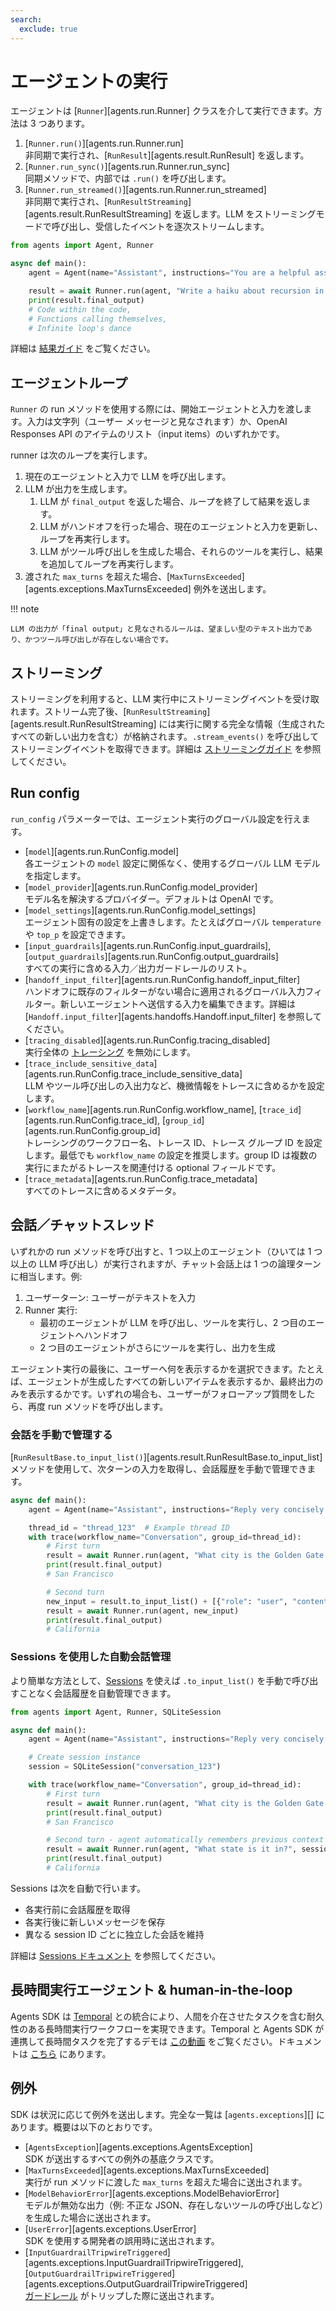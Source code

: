 ```yaml
---
search:
  exclude: true
---
```

# エージェントの実行

エージェントは [`Runner`][agents.run.Runner] クラスを介して実行できます。方法は 3 つあります。

1. [`Runner.run()`][agents.run.Runner.run]  
   非同期で実行され、[`RunResult`][agents.result.RunResult] を返します。  
2. [`Runner.run_sync()`][agents.run.Runner.run_sync]  
   同期メソッドで、内部では `.run()` を呼び出します。  
3. [`Runner.run_streamed()`][agents.run.Runner.run_streamed]  
   非同期で実行され、[`RunResultStreaming`][agents.result.RunResultStreaming] を返します。LLM をストリーミングモードで呼び出し、受信したイベントを逐次ストリームします。

```python
from agents import Agent, Runner

async def main():
    agent = Agent(name="Assistant", instructions="You are a helpful assistant")

    result = await Runner.run(agent, "Write a haiku about recursion in programming.")
    print(result.final_output)
    # Code within the code,
    # Functions calling themselves,
    # Infinite loop's dance
```

詳細は [結果ガイド](results.md) をご覧ください。

## エージェントループ

`Runner` の run メソッドを使用する際には、開始エージェントと入力を渡します。入力は文字列（ユーザー メッセージと見なされます）か、OpenAI Responses API のアイテムのリスト（input items）のいずれかです。

runner は次のループを実行します。

1. 現在のエージェントと入力で LLM を呼び出します。  
2. LLM が出力を生成します。  
    1. LLM が `final_output` を返した場合、ループを終了して結果を返します。  
    2. LLM がハンドオフを行った場合、現在のエージェントと入力を更新し、ループを再実行します。  
    3. LLM がツール呼び出しを生成した場合、それらのツールを実行し、結果を追加してループを再実行します。  
3. 渡された `max_turns` を超えた場合、[`MaxTurnsExceeded`][agents.exceptions.MaxTurnsExceeded] 例外を送出します。

!!! note

    LLM の出力が「final output」と見なされるルールは、望ましい型のテキスト出力であり、かつツール呼び出しが存在しない場合です。

## ストリーミング

ストリーミングを利用すると、LLM 実行中にストリーミングイベントを受け取れます。ストリーム完了後、[`RunResultStreaming`][agents.result.RunResultStreaming] には実行に関する完全な情報（生成されたすべての新しい出力を含む）が格納されます。`.stream_events()` を呼び出してストリーミングイベントを取得できます。詳細は [ストリーミングガイド](streaming.md) を参照してください。

## Run config

`run_config` パラメーターでは、エージェント実行のグローバル設定を行えます。

- [`model`][agents.run.RunConfig.model]  
  各エージェントの `model` 設定に関係なく、使用するグローバル LLM モデルを指定します。  
- [`model_provider`][agents.run.RunConfig.model_provider]  
  モデル名を解決するプロバイダー。デフォルトは OpenAI です。  
- [`model_settings`][agents.run.RunConfig.model_settings]  
  エージェント固有の設定を上書きします。たとえばグローバル `temperature` や `top_p` を設定できます。  
- [`input_guardrails`][agents.run.RunConfig.input_guardrails], [`output_guardrails`][agents.run.RunConfig.output_guardrails]  
  すべての実行に含める入力／出力ガードレールのリスト。  
- [`handoff_input_filter`][agents.run.RunConfig.handoff_input_filter]  
  ハンドオフに既存のフィルターがない場合に適用されるグローバル入力フィルター。新しいエージェントへ送信する入力を編集できます。詳細は [`Handoff.input_filter`][agents.handoffs.Handoff.input_filter] を参照してください。  
- [`tracing_disabled`][agents.run.RunConfig.tracing_disabled]  
  実行全体の [トレーシング](tracing.md) を無効にします。  
- [`trace_include_sensitive_data`][agents.run.RunConfig.trace_include_sensitive_data]  
  LLM やツール呼び出しの入出力など、機微情報をトレースに含めるかを設定します。  
- [`workflow_name`][agents.run.RunConfig.workflow_name], [`trace_id`][agents.run.RunConfig.trace_id], [`group_id`][agents.run.RunConfig.group_id]  
  トレーシングのワークフロー名、トレース ID、トレース グループ ID を設定します。最低でも `workflow_name` の設定を推奨します。group ID は複数の実行にまたがるトレースを関連付ける optional フィールドです。  
- [`trace_metadata`][agents.run.RunConfig.trace_metadata]  
  すべてのトレースに含めるメタデータ。  

## 会話／チャットスレッド

いずれかの run メソッドを呼び出すと、1 つ以上のエージェント（ひいては 1 つ以上の LLM 呼び出し）が実行されますが、チャット会話上は 1 つの論理ターンに相当します。例:

1. ユーザーターン: ユーザーがテキストを入力  
2. Runner 実行:  
   - 最初のエージェントが LLM を呼び出し、ツールを実行し、2 つ目のエージェントへハンドオフ  
   - 2 つ目のエージェントがさらにツールを実行し、出力を生成  

エージェント実行の最後に、ユーザーへ何を表示するかを選択できます。たとえば、エージェントが生成したすべての新しいアイテムを表示するか、最終出力のみを表示するかです。いずれの場合も、ユーザーがフォローアップ質問をしたら、再度 run メソッドを呼び出します。

### 会話を手動で管理する

[`RunResultBase.to_input_list()`][agents.result.RunResultBase.to_input_list] メソッドを使用して、次ターンの入力を取得し、会話履歴を手動で管理できます。

```python
async def main():
    agent = Agent(name="Assistant", instructions="Reply very concisely.")

    thread_id = "thread_123"  # Example thread ID
    with trace(workflow_name="Conversation", group_id=thread_id):
        # First turn
        result = await Runner.run(agent, "What city is the Golden Gate Bridge in?")
        print(result.final_output)
        # San Francisco

        # Second turn
        new_input = result.to_input_list() + [{"role": "user", "content": "What state is it in?"}]
        result = await Runner.run(agent, new_input)
        print(result.final_output)
        # California
```

### Sessions を使用した自動会話管理

より簡単な方法として、[Sessions](sessions.md) を使えば `.to_input_list()` を手動で呼び出すことなく会話履歴を自動管理できます。

```python
from agents import Agent, Runner, SQLiteSession

async def main():
    agent = Agent(name="Assistant", instructions="Reply very concisely.")

    # Create session instance
    session = SQLiteSession("conversation_123")

    with trace(workflow_name="Conversation", group_id=thread_id):
        # First turn
        result = await Runner.run(agent, "What city is the Golden Gate Bridge in?", session=session)
        print(result.final_output)
        # San Francisco

        # Second turn - agent automatically remembers previous context
        result = await Runner.run(agent, "What state is it in?", session=session)
        print(result.final_output)
        # California
```

Sessions は次を自動で行います。

- 各実行前に会話履歴を取得  
- 各実行後に新しいメッセージを保存  
- 異なる session ID ごとに独立した会話を維持  

詳細は [Sessions ドキュメント](sessions.md) を参照してください。

## 長時間実行エージェント & human-in-the-loop

Agents SDK は [Temporal](https://temporal.io/) との統合により、人間を介在させたタスクを含む耐久性のある長時間実行ワークフローを実現できます。Temporal と Agents SDK が連携して長時間タスクを完了するデモは [この動画](https://www.youtube.com/watch?v=fFBZqzT4DD8) をご覧ください。ドキュメントは [こちら](https://github.com/temporalio/sdk-python/tree/main/temporalio/contrib/openai_agents) にあります。

## 例外

SDK は状況に応じて例外を送出します。完全な一覧は [`agents.exceptions`][] にあります。概要は以下のとおりです。

- [`AgentsException`][agents.exceptions.AgentsException]  
  SDK が送出するすべての例外の基底クラスです。  
- [`MaxTurnsExceeded`][agents.exceptions.MaxTurnsExceeded]  
  実行が run メソッドに渡した `max_turns` を超えた場合に送出されます。  
- [`ModelBehaviorError`][agents.exceptions.ModelBehaviorError]  
  モデルが無効な出力（例: 不正な JSON、存在しないツールの呼び出しなど）を生成した場合に送出されます。  
- [`UserError`][agents.exceptions.UserError]  
  SDK を使用する開発者の誤用時に送出されます。  
- [`InputGuardrailTripwireTriggered`][agents.exceptions.InputGuardrailTripwireTriggered], [`OutputGuardrailTripwireTriggered`][agents.exceptions.OutputGuardrailTripwireTriggered]  
  [ガードレール](guardrails.md) がトリップした際に送出されます。